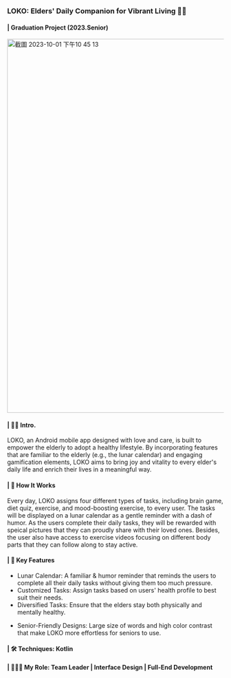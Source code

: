 ### LOKO: Elders' Daily Companion for Vibrant Living 💪🏻
#### | Graduation Project (2023.Senior)
<img width="869" alt="截圖 2023-10-01 下午10 45 13" src="https://github.com/ChiaoYunLee/GraduationProject_LOKO/assets/58580554/1543a073-9447-42a0-a051-08702219bb83">

#### | 👵🏻 Intro.
LOKO, an Android mobile app designed with love and care, is built to empower the elderly to adopt a healthy lifestyle. By incorporating features that are familiar to the elderly (e.g., the lunar calendar) and engaging gamification elements, LOKO aims to bring joy and vitality to every elder's daily life and enrich their lives in a meaningful way.

#### | 🧩 How It Works
Every day, LOKO assigns four different types of tasks, including brain game, diet quiz, exercise, and mood-boosting exercise, to every user. The tasks will be displayed on a lunar calendar as a gentle reminder with a dash of humor. As the users complete their daily tasks, they will be rewarded with speical pictures that they can proudly share with their loved ones. Besides, the user also have access to exercise videos focusing on different body parts that they can follow along to stay active.

#### | 🌟 Key Features
- Lunar Calendar: A familiar & humor reminder that reminds the users to complete all their daily tasks without giving them too much pressure.
- Customized Tasks: Assign tasks based on users' health profile to best suit their needs.
- Diversified Tasks: Ensure that the elders stay both physically and mentally healthy.
<!-- reward -->
- Senior-Friendly Designs: Large size of words and high color contrast that make LOKO more effortless for seniors to use.

#### | 🛠️ Techniques: Kotlin
#### | 👩🏻‍💻 My Role: Team Leader | Interface Design | Full-End Development
